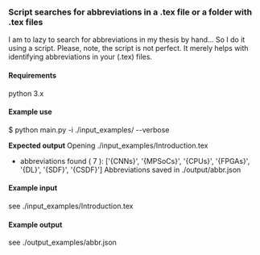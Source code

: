 ### Script searches for abbreviations in a .tex file or a folder with .tex files

I am to lazy to search for abbreviations in my thesis by hand... So I do it using a script. Please, note, the script is not perfect. It merely helps with identifying abbreviations in your (.tex) files.

#### Requirements
python 3.x

#### Example use
$ python main.py -i ./input_examples/ --verbose

**Expected output**
Opening ./input_examples/Introduction.tex
  - abbreviations found ( 7 ): ['{CNNs}', '{MPSoCs}', '{CPUs}', '{FPGAs}', '{DL}', '{SDF}', '{CSDF}']
Abbreviations saved in ./output/abbr.json

#### Example input
see ./input_examples/Introduction.tex

#### Example output
see ./output_examples/abbr.json